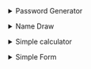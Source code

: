 <dl>
  <details>
    <summary>Password Generator</summary>

    * Language: C#
    * Info: Alphanumeric password generator.
  </details>
</dl>
<dl>
  <details>
    <summary>Name Draw</summary>

    * Language: Python
    * Info: Name draw, no raffled repeat.
  </details>
</dl>
<dl>
  <details>
    <summary>Simple calculator</summary>

    * Language: Go
    * Info: Simple calculator.
  </details>
</dl>
<dl>
  <details>
    <summary>Simple Form</summary>

    * Language: Dart
    * Info: Simple form created using only dart.
  </details>
</dl>
